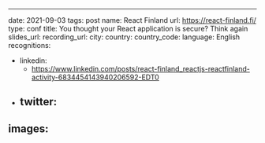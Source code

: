 ---
date: 2021-09-03
tags: post
name: React Finland
url: https://react-finland.fi/
type: conf
title: You thought your React application is secure? Think again
slides_url: 
recording_url: 
city: 
country: 
country_code: 
language: English
recognitions:
  - linkedin:
    - https://www.linkedin.com/posts/react-finland_reactjs-reactfinland-activity-6834454143940206592-EDT0
  - twitter:
    - 
images:
  - 
